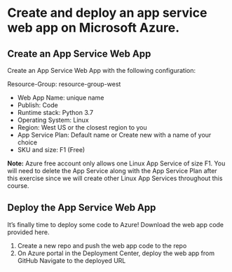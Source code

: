 # Create and deploy an app service web app on Microsoft Azure.

## Create an App Service Web App
Create an App Service Web App with the following configuration:

Resource-Group: resource-group-west
- Web App Name: unique name
- Publish: Code
- Runtime stack: Python 3.7
- Operating System: Linux
- Region: West US or the closest region to you
- App Service Plan: Default name or Create new with a name of your choice
- SKU and size: F1 (Free)

**Note:** Azure free account only allows one Linux App Service of size F1. You will need to delete the App Service along with the App Service Plan after this exercise since we will create other Linux App Services throughout this course.

## Deploy the App Service Web App
It’s finally time to deploy some code to Azure! Download the web app code provided here.

1. Create a new repo and push the web app code to the repo
2. On Azure portal in the Deployment Center, deploy the web app from GitHub
Navigate to the deployed URL
